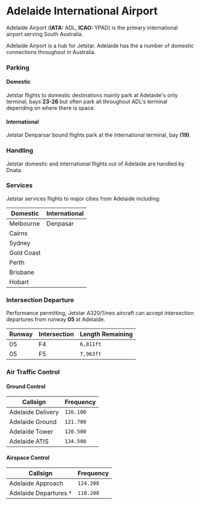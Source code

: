 # Adelaide International Airport
Adelaide Airport (**IATA:** ADL, **ICAO:** YPAD) is the primary international airport serving South Australia.

Adelaide Airport is a hub for Jetstar. Adelaide has the a number of domestic connections throughout in Australia.

### Parking

#### Domestic
Jetstar flights to domestic destinations mainly park at Adelaide's only terminal, bays **23-26** but often park all throughout ADL's terminal depending on where there is space.

#### International
Jetstar Denparsar bound flights park at the international terminal, bay **(19)**.

### Handling
Jetstar domestic and international flights out of Adelaide are handled by Dnata.

### Services
Jetstar services flights to major cities from Adelaide including:

| Domestic | International |
| -------- | ------- |
| Melbourne | Denpasar |
| Cairns | |
| Sydney | |
| Gold Coast |
| Perth |  |
| Brisbane |
| Hobart |

### Intersection Departure
Performance permitting, Jetstar A320/1/neo aircraft can accept intersection departures from runway **05** at Adelaide.

| Runway | Intersection | Length Remaining |
| ------ | ------------ | ---------------- |
| 05 | F4 | `6,811ft` |
| 05 | F5 | `7,963ft` |

### Air Traffic Control

#### Ground Control
| Callsign | Frequency |
| -------- | --------- |
| Adelaide Delivery | `126.100` |
| Adelaide Ground | `121.700` |
| Adelaide Tower | `120.500` |
| Adelaide ATIS | `134.500` |

#### Airspace Control
| Callsign | Frequency |
| -------- | --------- |
| Adelaide Approach | `124.200` |
| Adelaide Departures † | `118.200` |
